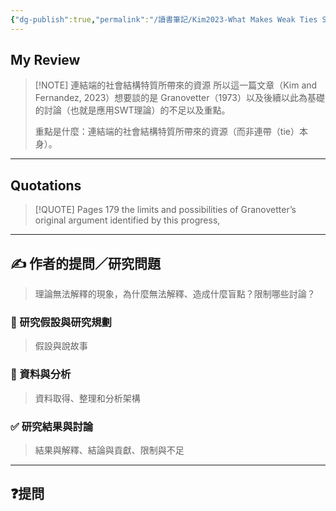 ```yaml
---
{"dg-publish":true,"permalink":"/讀書筆記/Kim2023-What Makes Weak Ties Strong/連結端的社會結構特質所帶來的資源/","tags":["李樹論文"],"noteIcon":"3","created":"2025-06-02T20:10:01.000+08:00","updated":"2025-06-02T15:31:31.000+08:00"}
---
```











## My Review



> [!NOTE] 連結端的社會結構特質所帶來的資源
>   所以這一篇文章（Kim and Fernandez, 2023）想要談的是 Granovetter（1973）以及後續以此為基礎的討論（也就是應用SWT理論）的不足以及重點。
>   
>   重點是什麼：連結端的社會結構特質所帶來的資源（而非連帶（tie）本身）。

---


## Quotations

> [!QUOTE] Pages  179
> the limits and possibilities of Granovetter’s original argument identified by this progress,



---

## ✍️ 作者的提問／研究問題

> 理論無法解釋的現象，為什麼無法解釋、造成什麼盲點？限制哪些討論？


### 🎯 研究假設與研究規劃
> 假設與說故事


### 🔢 資料與分析
> 資料取得、整理和分析架構


### ✅ 研究結果與討論
> 結果與解釋、結論與貢獻、限制與不足


---
## ❓提問

















